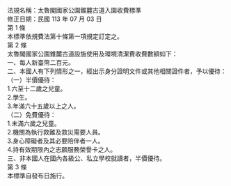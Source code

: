 法規名稱：太魯閣國家公園錐麓古道入園收費標準  
修正日期：民國 113 年 07 月 03 日  
第 1 條  
本標準依規費法第十條第一項規定訂定之。  
第 2 條  
太魯閣國家公園錐麓古道設施使用及環境清潔費收費數額如下：  
一、每人新臺幣二百元。  
二、本國人有下列情形之一，經出示身分證明文件或其他相關證件者，予以優待：  
（一）半價優待：  
1.六至十二歲之兒童。  
2.學生。  
3.年滿六十五歲以上之人。  
（二）免費優待：  
1.未滿六歲之兒童。  
2.機關為執行救難及救災需要人員。  
3.身心障礙者及其必要陪伴者一人。  
4.持有效期限內之志願服務榮譽卡之人。  
三、非本國人在國內各級公、私立學校就讀者，半價優待。  
第 3 條  
本標準自發布日施行。  


